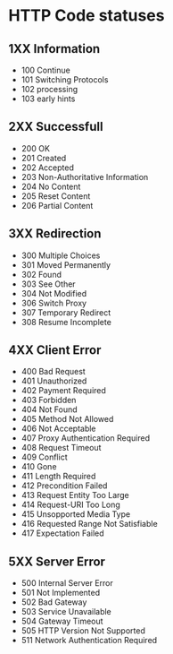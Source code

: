 # HTTP Code statuses

## 1XX Information
- 100 Continue
- 101 Switching Protocols
- 102 processing
- 103 early hints

## 2XX Successfull
- 200 OK
- 201 Created
- 202 Accepted
- 203 Non-Authoritative Information
- 204 No Content
- 205 Reset Content
- 206 Partial Content

## 3XX Redirection
- 300 Multiple Choices
- 301 Moved Permanently
- 302 Found
- 303 See Other
- 304 Not Modified
- 306 Switch Proxy
- 307 Temporary Redirect
- 308 Resume Incomplete

## 4XX Client Error
- 400 Bad Request
- 401 Unauthorized
- 402 Payment Required
- 403 Forbidden
- 404 Not Found
- 405 Method Not Allowed
- 406 Not Acceptable
- 407 Proxy Authentication Required
- 408 Request Timeout
- 409 Conflict
- 410 Gone
- 411 Length Required
- 412 Precondition Failed
- 413 Request Entity Too Large
- 414 Request-URI Too Long
- 415 Unsopported Media Type
- 416 Requested Range Not Satisfiable
- 417 Expectation Failed

## 5XX Server Error
- 500 Internal Server Error
- 501 Not Implemented
- 502 Bad Gateway
- 503 Service Unavailable
- 504 Gateway Timeout
- 505 HTTP Version Not Supported
- 511 Network Authentication Required
